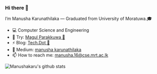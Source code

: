 ### Hi there 👋

I’m Manusha Karunathilaka — Graduated from University of Moratuwa.🎓 

- 💻 Computer Science and Engineering
- 🧩 Try: [Magul Parakkuwa 🧠](https://play.google.com/store/apps/details?id=com.manusha.MagulParakkuwa&hl=en&gl=US)
- ⚡ Blog: [Tech.Dot 🤪](https://manushakarunathilaka.wordpress.com) 
- 📓 Medium: [manusha karunathilaka](https://medium.com/@manushakarunathilaka) 
- 📫 How to reach me: manusha.16@cse.mrt.ac.lk

![Manushakaru's github stats](https://github-readme-stats.vercel.app/api?username=manushakaru&show_icons=true&theme=buefy)
